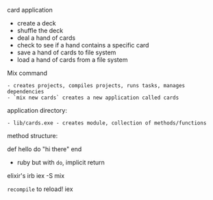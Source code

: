 card application

- create a deck
- shuffle the deck
- deal a hand of cards
- check to see if a hand contains a specific card
- save a hand of cards to file system
- load a hand of cards from a file system

Mix command

    - creates projects, compiles projects, runs tasks, manages dependencies
    - `mix new cards` creates a new application called cards

application directory:

    - lib/cards.exe - creates module, collection of methods/functions

method structure:

def hello do
  "hi there"
end

- ruby but with `do`, implicit return

elixir's irb
    iex -S mix

`recompile` to reload! iex